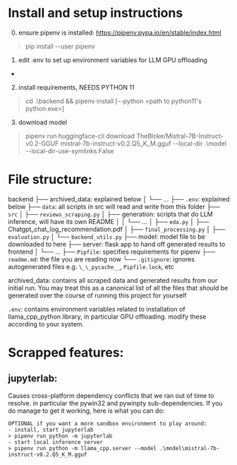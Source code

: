 # Install and setup instructions
0. ensure pipenv is installed: https://pipenv.pypa.io/en/stable/index.html
> pip install --user pipenv

1. edit .env to set up environment variables for LLM GPU offloading
- <ADD LINK TO RELEVANT GITHUB WIKI PAGE LATER WHEN DONE>

2. install requirements, NEEDS PYTHON 11
> cd .\backend && pipenv install [--python <path to python11's python.exe>]

3. download model
> pipenv run huggingface-cli download TheBloke/Mistral-7B-Instruct-v0.2-GGUF mistral-7b-instruct-v0.2.Q5_K_M.gguf --local-dir .\model --local-dir-use-symlinks False

# File structure:
backend
├── archived_data: explained below
│	└── ...
├── `.env`: explained below
├── `data`: all scripts in src will read and write from this folder
├── `src`
│	├── `reviews_scraping.py`
│	├── generation: scripts that do LLM inference, will have its own README
│	│	└── ...
│	├── `eda.py`
│	├── Chatgpt_chat_log_recommendation.pdf
│	├── `final_processing.py`
│	├── `evaluation.py`
│	└── `backend_utils.py`
├── model: model file to be downloaded to here
├── server: flask app to hand off generated results to frontend 
│	└── ...
├── `Pipfile`: specifies requirements for pipenv
├── `readme.md`: the file you are reading now
└── `.gitignore`: ignores autogenerated files e.g. `\_\_pycache__`, `Pipfile.lock`, etc

archived_data: contains all scraped data and generated results from our initial run. You may treat this as a canonical list of all the files that *should* be generated over the course of running this project for yourself

`.env`: contains environment variables related to installation of llama_cpp_python library, in particular GPU offloading. modify these according to your system. <ADD LINK TO RELEVANT GITHUB WIKI PAGE LATER WHEN DONE>

# Scrapped features: 
## jupyterlab: 
Causes cross-platform dependency conflicts that we ran out of time to resolve. in particular the pywin32 and pywinpty sub-dependencies. If you do manage to get it working, here is what you can do:

	OPTIONAL if you want a more sandbox environment to play around: 
	- install, start jupyterlab
	> pipenv run python -m jupyterlab
	- start local inference server
	> pipenv run python -m llama_cpp.server --model .\model\mistral-7b-instruct-v0.2.Q5_K_M.gguf

